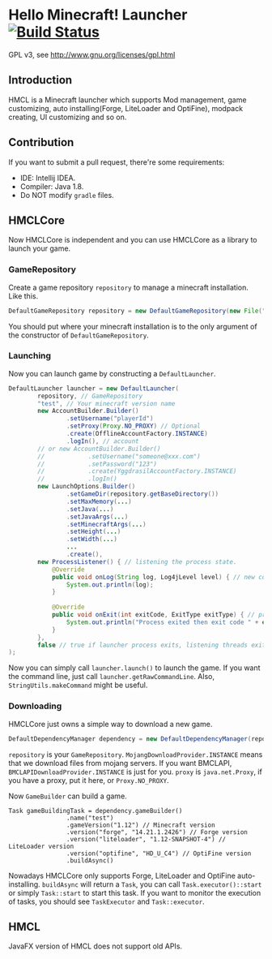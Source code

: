 # Hello Minecraft! Launcher [![Build Status](https://ci.huangyuhui.net/job/HMCL/badge/icon?.svg)](https://ci.huangyuhui.net/job/HMCL)
GPL v3, see http://www.gnu.org/licenses/gpl.html

## Introduction

HMCL is a Minecraft launcher which supports Mod management, game customizing, auto installing(Forge, LiteLoader and OptiFine), modpack creating, UI customizing and so on.

## Contribution
If you want to submit a pull request, there're some requirements:
* IDE: Intellij IDEA.
* Compiler: Java 1.8.
* Do NOT modify `gradle` files.

## HMCLCore
Now HMCLCore is independent and you can use HMCLCore as a library to launch your game.

### GameRepository
Create a game repository `repository` to manage a minecraft installation. Like this.
```java
DefaultGameRepository repository = new DefaultGameRepository(new File(".minecraft").getAbsoluteFile());
```

You should put where your minecraft installation is to the only argument of the constructor of `DefaultGameRepository`.

### Launching
Now you can launch game by constructing a `DefaultLauncher`.
```java
DefaultLauncher launcher = new DefaultLauncher(
        repository, // GameRepository
        "test", // Your minecraft version name
        new AccountBuilder.Builder()
                .setUsername("playerId")
                .setProxy(Proxy.NO_PROXY) // Optional
                .create(OfflineAccountFactory.INSTANCE)
                .logIn(), // account
        // or new AccountBuilder.Builder()
        //            .setUsername("someone@xxx.com")
        //            .setPassword("123")
        //            .create(YggdrasilAccountFactory.INSTANCE)
        //            .logIn()
        new LaunchOptions.Builder()
        		.setGameDir(repository.getBaseDirectory())
        		.setMaxMemory(...)
        		.setJava(...)
        		.setJavaArgs(...)
        		.setMinecraftArgs(...)
        		.setHeight(...)
        		.setWidth(...)
        		...
        		.create(), 
        new ProcessListener() { // listening the process state.
            @Override
            public void onLog(String log, Log4jLevel level) { // new console log
                System.out.println(log);
            }
            
            @Override
            public void onExit(int exitCode, ExitType exitType) { // process exited
                System.out.println("Process exited then exit code " + exitCode);
            }
        },
        false // true if launcher process exits, listening threads exit too.
);
```
Now you can simply call `launcher.launch()` to launch the game.
If you want the command line, just call `launcher.getRawCommandLine`. Also, `StringUtils.makeCommand` might be useful.

### Downloading
HMCLCore just owns a simple way to download a new game.
```java
DefaultDependencyManager dependency = new DefaultDependencyManager(repository, MojangDownloadProvider.INSTANCE, proxy);
```
`repository` is your `GameRepository`. `MojangDownloadProvider.INSTANCE` means that we download files from mojang servers. If you want BMCLAPI, `BMCLAPIDownloadProvider.INSTANCE` is just for you. `proxy` is `java.net.Proxy`, if you have a proxy, put it here, or `Proxy.NO_PROXY`.

Now `GameBuilder` can build a game.
```
Task gameBuildingTask = dependency.gameBuilder()
                .name("test")
                .gameVersion("1.12") // Minecraft version
                .version("forge", "14.21.1.2426") // Forge version
                .version("liteloader", "1.12-SNAPSHOT-4") // LiteLoader version
                .version("optifine", "HD_U_C4") // OptiFine version
                .buildAsync()
```

Nowadays HMCLCore only supports Forge, LiteLoader and OptiFine auto-installing.
`buildAsync` will return a `Task`, you can call `Task.executor()::start` or simply `Task::start` to start this task. If you want to monitor the execution of tasks, you should see `TaskExecutor` and `Task::executor`.

## HMCL
JavaFX version of HMCL does not support old APIs.
